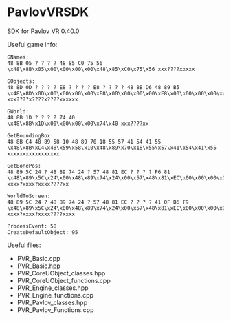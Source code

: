 # PavlovVRSDK
SDK for Pavlov VR 0.40.0

Useful game info:
```
GNames:
48 8B 05 ? ? ? ? 48 85 C0 75 56
\x48\x8B\x05\x00\x00\x00\x00\x48\x85\xC0\x75\x56 xxx????xxxxx

GObjects:
48 8D 0D ? ? ? ? E8 ? ? ? ? E8 ? ? ? ? 48 8B D6 48 89 B5
\x48\x8D\x0D\x00\x00\x00\x00\xE8\x00\x00\x00\x00\xE8\x00\x00\x00\x00\x48\x8B\xD6\x48\x89\xB5 xxx????x????x????xxxxxx

GWorld: 
48 8B 1D ? ? ? ? 74 40
\x48\x8B\x1D\x00\x00\x00\x00\x74\x40 xxx????xx

GetBoundingBox:
48 8B C4 48 89 58 10 48 89 70 18 55 57 41 54 41 55
\x48\x8B\xC4\x48\x59\x58\x10\x48\x89\x70\x18\x55\x57\x41\x54\x41\x55 xxxxxxxxxxxxxxxxx

GetBonePos:
48 89 5C 24 ? 48 89 74 24 ? 57 48 81 EC ? ? ? ? F6 81
\x48\x89\x5C\x24\x00\x48\x89\x74\x24\x00\x57\x48\x81\xEC\x00\x00\x00\x00\xF6\x81 xxxx?xxxx?xxxx????xx

WorldToScreen:
48 89 5C 24 ? 48 89 74 24 ? 57 48 81 EC ? ? ? ? 41 0F B6 F9
\x48\x89\x5C\x24\x00\x48\x89\x74\x24\x00\x57\x48\x81\xEC\x00\x00\x00\x00\x41\x0F\xB6\xF9 xxxx?xxxx?xxxx????xxxx

ProcessEvent: 58
CreateDefaultObject: 95
```

Useful files:
- PVR_Basic.cpp
- PVR_Basic.hpp
- PVR_CoreUObject_classes.hpp
- PVR_CoreUObject_functions.cpp
- PVR_Engine_classes.hpp
- PVR_Engine_functions.cpp
- PVR_Pavlov_classes.hpp
- PVR_Pavlov_Functions.cpp
